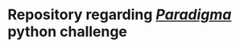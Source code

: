 # Repository regarding *[Paradigma](https://github.com/paradigmadigital/python-challenge)* python challenge

